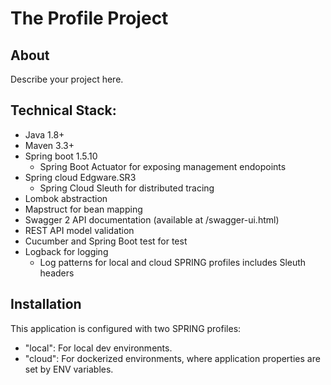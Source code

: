 # The Profile Project

## About

Describe your project here.

## Technical Stack:

- Java 1.8+
- Maven 3.3+
- Spring boot 1.5.10
    - Spring Boot Actuator for exposing management endopoints
- Spring cloud Edgware.SR3
    - Spring Cloud Sleuth for distributed tracing
- Lombok abstraction
- Mapstruct for bean mapping
- Swagger 2 API documentation (available at /swagger-ui.html)
- REST API model validation 
- Cucumber and Spring Boot test for test
- Logback for logging
    - Log patterns for local and cloud SPRING profiles includes Sleuth headers

## Installation
This application is configured with two SPRING profiles:
- "local": For local dev environments.
- "cloud": For dockerized environments, where application properties are set by ENV variables.